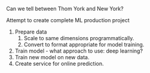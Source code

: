 Can we tell between Thom York and New York?

Attempt to create complete ML production project

1. Prepare data
   1. Scale to same dimensions programmatically.
   2. Convert to format appropriate for model training.
2. Train model - what approach to use: deep learning?
3. Train new model on new data.
4. Create service for online prediction.